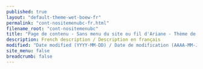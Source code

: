 ```yaml
---
published: true
layout: "default-theme-wet-boew-fr"
permalink: "cont-nositemenubc-fr.html"
filename_root: "cont-nositemenubc"
title: "Page de contenu - Sans menu du site ou fil d'Ariane - Thème de la BOEW"
description: French description / Description en français
modified: "Date modified (YYYY-MM-DD) / Date de modification (AAAA-MM-JJ)"
site_menu: false
breadcrumb: false
---
```


